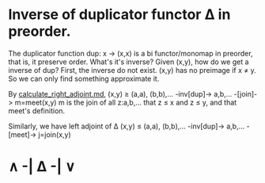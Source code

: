 # Inverse of duplicator functor Δ in preorder.
The duplicator function dup: x -> (x,x) is a bi functor/monomap in preorder, that is, it preserve order.
What's it's inverse? Given (x,y), how do we get a inverse of dup?
First, the inverse do not exist. (x,y) has no preimage if x ≠ y. So we can only find something approximate it.

By [calculate_right_adjoint.md](calculate_right_adjoint.md),
    (x,y) ≥ (a,a), (b,b),... -inv[dup]-> a,b,... -[join]-> m=meet(x,y)
m is the join of all z:a,b,... that z ≤ x and z ≤ y, and that meet's definition.

Similarly, we have left adjoint of Δ
    (x,y) ≤ (a,a), (b,b),... -inv[dup]-> a,b,... -[meet]-> j=join(x,y)

# ∧ -| Δ -| ∨
